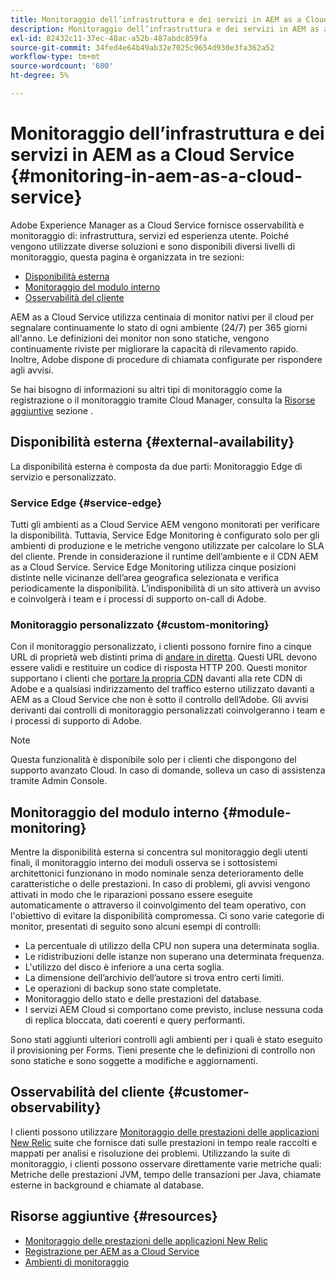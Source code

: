 ```yaml
---
title: Monitoraggio dell’infrastruttura e dei servizi in AEM as a Cloud Service
description: Monitoraggio dell’infrastruttura e dei servizi in AEM as a Cloud Service
exl-id: 82432c11-37ec-48ac-a52b-487abdc859fa
source-git-commit: 34fed4e64b49ab32e7025c9654d930e3fa362a52
workflow-type: tm+mt
source-wordcount: '600'
ht-degree: 5%

---
```


# Monitoraggio dell’infrastruttura e dei servizi in AEM as a Cloud Service {#monitoring-in-aem-as-a-cloud-service}

Adobe Experience Manager as a Cloud Service fornisce osservabilità e monitoraggio di: infrastruttura, servizi ed esperienza utente. Poiché vengono utilizzate diverse soluzioni e sono disponibili diversi livelli di monitoraggio, questa pagina è organizzata in tre sezioni:

* [Disponibilità esterna](#external-availability)
* [Monitoraggio del modulo interno](#module-monitoring)
* [Osservabilità del cliente](#customer-observability)

AEM as a Cloud Service utilizza centinaia di monitor nativi per il cloud per segnalare continuamente lo stato di ogni ambiente (24/7) per 365 giorni all&#39;anno. Le definizioni dei monitor non sono statiche, vengono continuamente riviste per migliorare la capacità di rilevamento rapido. Inoltre, Adobe dispone di procedure di chiamata configurate per rispondere agli avvisi.

Se hai bisogno di informazioni su altri tipi di monitoraggio come la registrazione o il monitoraggio tramite Cloud Manager, consulta la [Risorse aggiuntive](#resources) sezione .

## Disponibilità esterna {#external-availability}

La disponibilità esterna è composta da due parti: Monitoraggio Edge di servizio e personalizzato.

### Service Edge {#service-edge}

Tutti gli ambienti as a Cloud Service AEM vengono monitorati per verificare la disponibilità. Tuttavia, Service Edge Monitoring è configurato solo per gli ambienti di produzione e le metriche vengono utilizzate per calcolare lo SLA del cliente. Prende in considerazione il runtime dell’ambiente e il CDN AEM as a Cloud Service. Service Edge Monitoring utilizza cinque posizioni distinte nelle vicinanze dell’area geografica selezionata e verifica periodicamente la disponibilità. L’indisponibilità di un sito attiverà un avviso e coinvolgerà i team e i processi di supporto on-call di Adobe.

### Monitoraggio personalizzato {#custom-monitoring}

Con il monitoraggio personalizzato, i clienti possono fornire fino a cinque URL di proprietà web distinti prima di [andare in diretta](/help/journey-migration/go-live.md). Questi URL devono essere validi e restituire un codice di risposta HTTP 200. Questi monitor supportano i clienti che [portare la propria CDN](/help/implementing/dispatcher/cdn.md#point-to-point-CDN) davanti alla rete CDN di Adobe e a qualsiasi indirizzamento del traffico esterno utilizzato davanti a AEM as a Cloud Service che non è sotto il controllo dell’Adobe. Gli avvisi derivanti dai controlli di monitoraggio personalizzati coinvolgeranno i team e i processi di supporto di Adobe.

>[!NOTE]
>
> Questa funzionalità è disponibile solo per i clienti che dispongono del supporto avanzato Cloud. In caso di domande, solleva un caso di assistenza tramite Admin Console.

## Monitoraggio del modulo interno {#module-monitoring}

Mentre la disponibilità esterna si concentra sul monitoraggio degli utenti finali, il monitoraggio interno dei moduli osserva se i sottosistemi architettonici funzionano in modo nominale senza deterioramento delle caratteristiche o delle prestazioni. In caso di problemi, gli avvisi vengono attivati in modo che le riparazioni possano essere eseguite automaticamente o attraverso il coinvolgimento del team operativo, con l&#39;obiettivo di evitare la disponibilità compromessa. Ci sono varie categorie di monitor, presentati di seguito sono alcuni esempi di controlli:

* La percentuale di utilizzo della CPU non supera una determinata soglia.
* Le ridistribuzioni delle istanze non superano una determinata frequenza.
* L&#39;utilizzo del disco è inferiore a una certa soglia.
* La dimensione dell’archivio dell’autore si trova entro certi limiti.
* Le operazioni di backup sono state completate.
* Monitoraggio dello stato e delle prestazioni del database.
* I servizi AEM Cloud si comportano come previsto, incluse nessuna coda di replica bloccata, dati coerenti e query performanti.

Sono stati aggiunti ulteriori controlli agli ambienti per i quali è stato eseguito il provisioning per Forms. Tieni presente che le definizioni di controllo non sono statiche e sono soggette a modifiche e aggiornamenti.

## Osservabilità del cliente {#customer-observability}

I clienti possono utilizzare [Monitoraggio delle prestazioni delle applicazioni New Relic](https://experienceleague.adobe.com/docs/experience-manager-cloud-service/content/implementing/using-cloud-manager/user-access-new-relic.html) suite che fornisce dati sulle prestazioni in tempo reale raccolti e mappati per analisi e risoluzione dei problemi. Utilizzando la suite di monitoraggio, i clienti possono osservare direttamente varie metriche quali: Metriche delle prestazioni JVM, tempo delle transazioni per Java, chiamate esterne in background e chiamate al database.

## Risorse aggiuntive {#resources}

* [Monitoraggio delle prestazioni delle applicazioni New Relic](https://experienceleague.adobe.com/docs/experience-manager-cloud-service/content/implementing/using-cloud-manager/user-access-new-relic.html)
* [Registrazione per AEM as a Cloud Service](https://experienceleague.adobe.com/docs/experience-manager-cloud-service/content/implementing/developing/logging.html)
* [Ambienti di monitoraggio](https://experienceleague.adobe.com/docs/experience-manager-cloud-manager/content/using/monitoring-environments.html)

